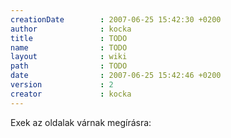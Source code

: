 ```yaml
---
creationDate        : 2007-06-25 15:42:30 +0200 
author              : kocka 
title               : TODO 
name                : TODO 
layout              : wiki 
path                : TODO 
date                : 2007-06-25 15:42:46 +0200 
version             : 2 
creator             : kocka 
---
```

Exek az oldalak várnak megírásra:


